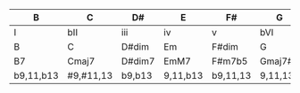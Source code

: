 |B|C|D#|E|F#|G|A|
|-|-|-|-|-|-|-| 
|I|bII|iii|iv|v|bVI|bVII|
|B|C|D#dim|Em|F#dim|G|Am|
|B7|Cmaj7|D#dim7|EmM7|F#m7b5|Gmaj7#5|Am7|
| b9,11,b13 | #9,#11,13 | b9,b13 | 9,11,b13 | b9,11,13 | 9,11,13 | 9,#11,13 |
